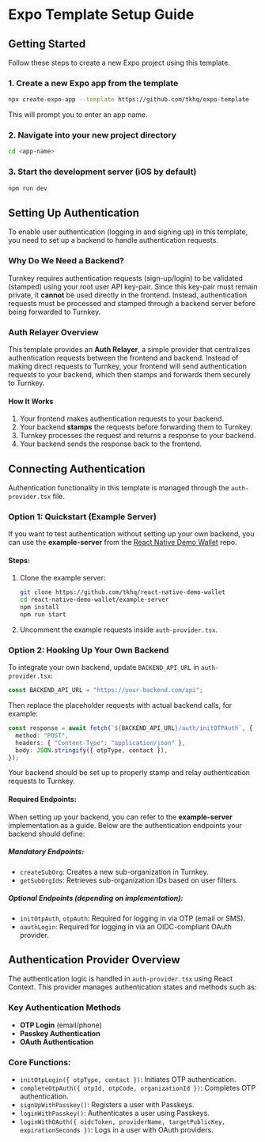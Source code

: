 # Expo Template Setup Guide

## Getting Started

Follow these steps to create a new Expo project using this template.

### 1. Create a new Expo app from the template

```sh
npx create-expo-app --template https://github.com/tkhq/expo-template
```

This will prompt you to enter an app name.

### 2. Navigate into your new project directory

```sh
cd <app-name>
```

### 3. Start the development server (iOS by default)

```sh
npm run dev
```

## Setting Up Authentication

To enable user authentication (logging in and signing up) in this template, you need to set up a backend to handle authentication requests.

### Why Do We Need a Backend?

Turnkey requires authentication requests (sign-up/login) to be validated (stamped) using your root user API key-pair. Since this key-pair must remain private, it **cannot** be used directly in the frontend. Instead, authentication requests must be processed and stamped through a backend server before being forwarded to Turnkey.

### Auth Relayer Overview

This template provides an **Auth Relayer**, a simple provider that centralizes authentication requests between the frontend and backend. Instead of making direct requests to Turnkey, your frontend will send authentication requests to your backend, which then stamps and forwards them securely to Turnkey.

#### How It Works

1. Your frontend makes authentication requests to your backend.
2. Your backend **stamps** the requests before forwarding them to Turnkey.
3. Turnkey processes the request and returns a response to your backend.
4. Your backend sends the response back to the frontend.

## Connecting Authentication

Authentication functionality in this template is managed through the `auth-provider.tsx` file.

### Option 1: Quickstart (Example Server)

If you want to test authentication without setting up your own backend, you can use the **example-server** from the [React Native Demo Wallet](https://github.com/tkhq/react-native-demo-wallet) repo.

#### Steps:

1. Clone the example server:
   ```sh
   git clone https://github.com/tkhq/react-native-demo-wallet
   cd react-native-demo-wallet/example-server
   npm install
   npm run start
   ```
2. Uncomment the example requests inside `auth-provider.tsx`.

### Option 2: Hooking Up Your Own Backend

To integrate your own backend, update `BACKEND_API_URL` in `auth-provider.tsx`:

```ts
const BACKEND_API_URL = "https://your-backend.com/api";
```

Then replace the placeholder requests with actual backend calls, for example:

```ts
const response = await fetch(`${BACKEND_API_URL}/auth/initOTPAuth`, {
  method: "POST",
  headers: { "Content-Type": "application/json" },
  body: JSON.stringify({ otpType, contact }),
});
```

Your backend should be set up to properly stamp and relay authentication requests to Turnkey.

#### Required Endpoints:

When setting up your backend, you can refer to the **example-server** implementation as a guide. Below are the authentication endpoints your backend should define:

##### Mandatory Endpoints:

- `createSubOrg`: Creates a new sub-organization in Turnkey.
- `getSubOrgIds`: Retrieves sub-organization IDs based on user filters.

##### Optional Endpoints (depending on implementation):

- `initOtpAuth`, `otpAuth`: Required for logging in via OTP (email or SMS).
- `oauthLogin`: Required for logging in via an OIDC-compliant OAuth provider.

## Authentication Provider Overview

The authentication logic is handled in `auth-provider.tsx` using React Context. This provider manages authentication states and methods such as:

### Key Authentication Methods

- **OTP Login** (email/phone)
- **Passkey Authentication**
- **OAuth Authentication**

### Core Functions:

- `initOtpLogin({ otpType, contact })`: Initiates OTP authentication.
- `completeOtpAuth({ otpId, otpCode, organizationId })`: Completes OTP authentication.
- `signUpWithPasskey()`: Registers a user with Passkeys.
- `loginWithPasskey()`: Authenticates a user using Passkeys.
- `loginWithOAuth({ oidcToken, providerName, targetPublicKey, expirationSeconds })`: Logs in a user with OAuth providers.
